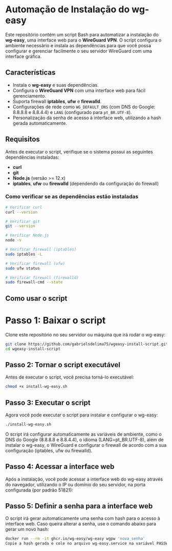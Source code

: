 # Automação de Instalação do wg-easy

Este repositório contém um script Bash para automatizar a instalação do **wg-easy**, uma interface web para o **WireGuard VPN**. O script configura o ambiente necessário e instala as dependências para que você possa configurar e gerenciar facilmente o seu servidor WireGuard com uma interface gráfica.

## Características

- Instala o **wg-easy** e suas dependências.
- Configura o **WireGuard VPN** com uma interface web para fácil gerenciamento.
- Suporta firewall **iptables**, **ufw** e **firewalld**.
- Configurações de rede como `WG_DEFAULT_DNS` (com DNS do Google: 8.8.8.8 e 8.8.4.4) e `LANG` (configurado para `pt_BR.UTF-8`).
- Personalização da senha de acesso à interface web, utilizando a hash gerada automaticamente.

## Requisitos

Antes de executar o script, verifique se o sistema possui as seguintes dependências instaladas:

- **curl**
- **git**
- **Node.js** (versão >= 12.x)
- **iptables**, **ufw** ou **firewalld** (dependendo da configuração do firewall)

### Como verificar se as dependências estão instaladas

```bash
# Verificar curl
curl --version

# Verificar git
git --version

# Verificar Node.js
node -v

# Verificar firewall (iptables)
sudo iptables -L

# Verificar firewall (ufw)
sudo ufw status

# Verificar firewall (firewalld)
sudo firewall-cmd --state
```
## Como usar o script
# Passo 1: Baixar o script
Clone este repositório no seu servidor ou máquina que irá rodar o wg-easy:

```bash
git clone https://github.com/gabrielsdelima75/wgeasy-install-script.git
cd wgeasy-install-script
```
## Passo 2: Tornar o script executável
Antes de executar o script, você precisa torná-lo executável:

```bash
chmod +x install-wg-easy.sh
```

## Passo 3: Executar o script
Agora você pode executar o script para instalar e configurar o wg-easy:

```bash
./install-wg-easy.sh
```
O script irá configurar automaticamente as variáveis de ambiente, como o DNS do Google (8.8.8.8 e 8.8.4.4), o idioma (LANG=pt_BR.UTF-8), além de instalar o wg-easy, o WireGuard e configurar o firewall de acordo com a sua configuração (iptables, ufw ou firewalld).

## Passo 4: Acessar a interface web
Após a instalação, você pode acessar a interface web do wg-easy através do navegador, utilizando o IP ou domínio do seu servidor, na porta configurada (por padrão 51821):

## Passo 5: Definir a senha para a interface web
O script irá gerar automaticamente uma senha com hash para o acesso à interface web. Caso queira alterar a senha, use o comando abaixo para gerar um novo hash:

```bash
docker run --rm -it ghcr.io/wg-easy/wg-easy wgpw 'nova_senha'
Copie a hash gerada e cole no arquivo wg-easy.service na variável PASSWORD_HASH para atualizar a senha.
```